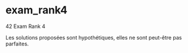 # exam_rank4
42 Exam Rank 4


Les solutions proposées sont hypothétiques, elles ne sont peut-être pas parfaites.
